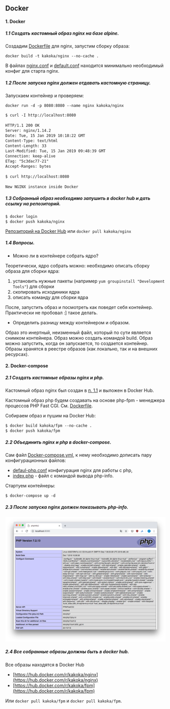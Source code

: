 ## Docker

#### 1. Docker

##### 1.1 Создать кастомный образ nginx на базе alpine.

Создадим [Dockerfile](docker/nginx/Dockerfile) для nginx, запустим сборку образа:

```
docker build -t kakoka/nginx --no-cache .
```

В файлах [nginx.conf](docker/nginx/nginx.conf) и [default.conf](docker/nginx/default.conf) находится минимально необходимый конфиг для старта nginx.

##### 1.2 После запуска nginx должен отдавать кастомную страницу.

Запускаем контейнер и проверяем:

```
docker run -d -p 8080:8080 --name nginx kakoka/nginx
```

```
$ curl -I http://localhost:8080

HTTP/1.1 200 OK
Server: nginx/1.14.2
Date: Tue, 15 Jan 2019 10:18:22 GMT
Content-Type: text/html
Content-Length: 33
Last-Modified: Tue, 15 Jan 2019 09:48:39 GMT
Connection: keep-alive
ETag: "5c3dac77-21"
Accept-Ranges: bytes

$ curl http://localhost:8080

New NGINX instance inside Docker
```

##### 1.3 Собранный образ необходимо запушить в docker hub и дать ссылку на репозиторий.

```
$ docker login
$ docker push kakoka/nginx
```

[Репозиторий на Docker Hub](https://hub.docker.com/r/kakoka/nginx)
или `docker pull kakoka/nginx`

##### 1.4 Вопросы.

- Можно ли в контейнере собрать ядро?

Теоретически, ядро собрать можно: необходимо описать сборку образа для сборки ядра:

1. установить нужные пакеты (например `yum groupinstall "Development Tools"`) для сборки
2. скопировать исходиники ядра
3. описать команду для сборки ядра

После, запустить образ и посмотреть как поведет себя контейнер. Практически не пробовал :] такое делать.

- Определить разницу между контейнером и образом.

Образ это инертный, неизменный файл, который по сути является снимком контейнера. Образ можно создать командой build. Образ можно запустить, когда он запускается, то создается контейнер. Образы хранятся в реестре образов (как локально, так и на внешних ресурсах). 

#### 2. Docker-compose

##### 2.1 Создать кастомные образы nginx и php.

Кастомный образ nginx был создан в [п. 1.1](#) и выложен в Docker Hub.

Кастомный образ php будем создавать на основе php-fpm - менеджера процессов PHP Fast CGI. См. [Dockerfile](docker/php/Dockerfile).

Собираем образ и пушим на Docker Hub: 

```
$ docker build kakoka/fpm --no-cache .
$ docker push kakoka/fpm
```

##### 2.2 Объединить nginx и php в docker-compose. 

Сам файл [Docker-compose.yml](docker-compose/docker-compose.yml), к нему необходимо дописать пару конфигурационных файлов:

- [defaul-php.conf](docker-compose/defaul-php.conf) конфигурация nginx для работы с php,
- [index.php](docker-compose/code/index.php) - файл с командой вывода php-info.

Стартуем контейнеры:

```
$ docker-compose up -d
```

##### 2.3 После запуска nginx должен показывать php-info. 

![](pic/pic01.png)

##### 2.4 Все собранные образы должны быть в docker hub.

Все образы находятся в Docker Hub
- [https://hub.docker.com/r/kakoka/nginx](https://hub.docker.com/r/kakoka/nginx)
- [https://hub.docker.com/r/kakoka/fpm](https://hub.docker.com/r/kakoka/fpm)

Или `docker pull kakoka/fpm` и `docker pull kakoka/fpm`.
